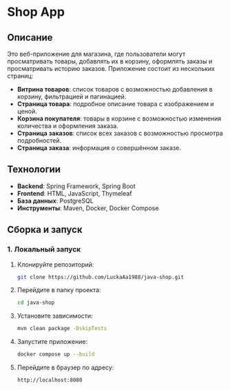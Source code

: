 # Shop App

## Описание
Это веб-приложение для магазина, где пользователи могут просматривать товары, добавлять их в корзину, оформлять заказы и просматривать историю заказов. Приложение состоит из нескольких страниц:

- **Витрина товаров**: список товаров с возможностью добавления в корзину, фильтрацией и пагинацией.
- **Страница товара**: подробное описание товара с изображением и ценой.
- **Корзина покупателя**: товары в корзине с возможностью изменения количества и оформления заказа.
- **Страница заказов**: список всех заказов с возможностью просмотра подробностей.
- **Страница заказа**: информация о совершённом заказе.

## Технологии
- **Backend**: Spring Framework, Spring Boot
- **Frontend**: HTML, JavaScript, Thymeleaf
- **База данных**: PostgreSQL
- **Инструменты**: Maven, Docker, Docker Compose

## Сборка и запуск

### 1. Локальный запуск

1. Клонируйте репозиторий:
   ```bash
   git clone https://github.com/LuckaAa1988/java-shop.git
2. Перейдите в папку проекта:
   ```bash
   cd java-shop
3. Установите зависимости:
    ```bash
   mvn clean package -DskipTests
4. Запустите приложение:
    ```bash
   docker compose up --build
5. Перейдите в браузер по адресу:
    ```bash
    http://localhost:8080

